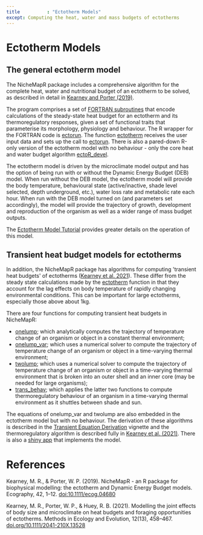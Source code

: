 ```yaml
---
title          : "Ectotherm Models"
except: Computing the heat, water and mass budgets of ectotherms
---
```

<h1>Ectotherm Models</h1>
<p>
<h2>The general ectotherm model</h2>
<p>
The NicheMapR package includes a comprehensive algorithm for the complete heat, water and nutritional budget of an ectotherm to be solved, as described in detail in <a href="https://doi:10.1111/ecog.04680">Kearney and Porter (2019)</a>.
<p>
The program comprises a set of <a href="https://github.com/mrke/NicheMapR/tree/master/src">FORTRAN subroutines</a> that encode calculations of the steady-state heat budget for an ectotherm and its thermoregulatory responses, given a set of functional traits that parameterise its morphology, physiology and behaviour. The R wrapper for the FORTRAN code is <a href="https://github.com/mrke/NicheMapR/blob/master/R/ectorun.R">ectorun</a>. The function <a href="https://github.com/mrke/NicheMapR/blob/master/R/ectotherm.R">ectotherm</a> receives the user input data and sets up the call to <a href="https://github.com/mrke/NicheMapR/blob/master/R/ectorun.R">ectorun</a>. There is also a pared-down R-only version of the ectotherm model with no behaviour - only the core heat and water budget algorithm <a href="https://github.com/mrke/NicheMapR/blob/master/R/ectoR_devel.R">ectoR_devel</a>.
<p>
The ectotherm model is driven by the microclimate model output and has the option of being run with or without the Dynamic Energy Budget (DEB) model. When run without the DEB model, the ectotherm model will provide the body temperature, behavioural state (active/inactive, shade level selected, depth underground, etc.), water loss rate and metabolic rate each hour. When run with the DEB model turned on (and parameters set accordingly), the model will provide the trajectory of growth, development and reproduction of the organism as well as a wider range of mass budget outputs.
<p>
The <a href="/NicheMapR/inst/doc/ectotherm-model-tutorial">Ectotherm Model Tutorial</a> provides greater details on the operation of this model.
<p>
<h2>Transient heat budget models for ectotherms</h2>
<p>
In addition, the NicheMapR package has algorithms for computing 'transient heat budgets' of ectotherms (<a href="https://doi.org/10.1111/2041-210X.13528">Kearney et al. 2021</a>). These differ from the steady state calculations made by the <a href="https://github.com/mrke/NicheMapR/blob/master/R/ectotherm.R">ectotherm</a> function in that they account for the lag effects on body temperature of rapidly changing environmental conditions. This can be important for large ectotherms, especially those above about 1kg.
<p>
There are four functions for computing transient heat budgets in NicheMapR:

<ul>
<li><a href="https://github.com/mrke/NicheMapR/blob/master/R/onelump.R">onelump</a>; which analytically computes the trajectory of temperature change of an organism or object in a constant thermal environment;</li>
<li><a href="https://github.com/mrke/NicheMapR/blob/master/R/onelump.R">onelump_var</a>; which uses a numerical solver to compute the trajectory of temperature change of an organism or object in a time-varying thermal environment;</li>
<li><a href="https://github.com/mrke/NicheMapR/blob/master/R/twolump.R">twolump</a>; which uses a numerical solver to compute the trajectory of temperature change of an organism or object in a time-varying thermal environment that is broken into an outer shell and an inner core (may be needed for large organisms);</li>
<li><a href="https://github.com/mrke/NicheMapR/blob/master/R/trans_behav.R">trans_behav</a>; which applies the latter two functions to compute thermoregulatory behaviour of an organism in a time-varying thermal environment as it shuttles between shade and sun.</li>
</ul>
<p> The equations of onelump_var and twolump are also embedded in the ectotherm model but with no behaviour. The derivation of these algorithms is described in the <a href="/NicheMapR/inst/doc//transient_equation_derivations">Transient Equation Derivation</a> vignette and the thermoregulatory algorithm is described fully in <a href="https://doi.org/10.1111/2041-210X.13528">Kearney et al. (2021)</a>. There is also a <a href="http://bioforecasts.science.unimelb.edu.au/app_direct/ectotherm_transient/">shiny app</a> that implements the model.

<h1>References</h1>
<p>
Kearney, M. R., & Porter, W. P. (2019). NicheMapR - an R package for biophysical modelling: the ectotherm and Dynamic Energy Budget models. Ecography, 42, 1–12. <a href="https://doi:10.1111/ecog.04680">doi:10.1111/ecog.04680</a>
<p>
Kearney, M. R., Porter, W. P., & Huey, R. B. (2021). Modelling the joint effects of body size and microclimate on heat budgets and foraging opportunities of ectotherms. Methods in Ecology and Evolution, 12(13), 458–467. <a href="https://doi.org/10.1111/2041-210X.13528">doi.org/10.1111/2041-210X.13528</a>

